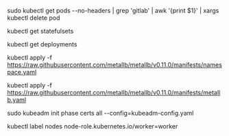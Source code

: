 sudo kubectl get pods --no-headers | grep 'gitlab' | awk '{print $1}' | xargs kubectl delete pod

kubectl get statefulsets

kubectl get deployments

kubectl apply -f https://raw.githubusercontent.com/metallb/metallb/v0.11.0/manifests/namespace.yaml

kubectl apply -f https://raw.githubusercontent.com/metallb/metallb/v0.11.0/manifests/metallb.yaml




sudo kubeadm init phase certs all --config=kubeadm-config.yaml


kubectl label nodes <node-name> node-role.kubernetes.io/worker=worker

